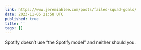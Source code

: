 ```yaml
---
link: https://www.jeremiahlee.com/posts/failed-squad-goals/
date: 2023-11-05 21:58 UTC
published: true
title: ''
tags: []
---
```


Spotify doesn’t use “the Spotify model”
and neither should you.
